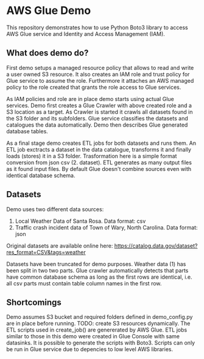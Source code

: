 # AWS Glue Demo

This repository demonstrates how to use Python Boto3 library to access AWS Glue service and Identity and Access Management (IAM). 

## What does demo do?
First demo setups a managed resource policy that allows to read and write a user owned S3 resource. It also creates an IAM role and trust policy for Glue service to assume the role. Furthermore it attaches an AWS managed policy to the role created that grants the role access to Glue services.

As IAM policies and role are in place demo starts using actual Glue services. Demo first creates a Glue Crawler with above created role and a S3 location as a target. As Crawler is started it crawls all datasets found in the S3 folder and its subfolders. Glue service classifies the datasets and catalogues the data automatically. Demo then describes Glue generated database tables. 

As a final stage demo creates ETL jobs for both datasets and runs them. An ETL job exctracts a dataset in the data catalogue, transforms it and finally loads (stores) it in a S3 folder. Trasformation here is a simple format conversion from json csv (2. dataset). ETL generates as many output files as it found input files. By default Glue doesn't combine sources even with identical database schema.

## Datasets
Demo uses two different data sources:
1) Local Weather Data of Santa Rosa. Data format: csv
2) Traffic crash incident data of Town of Wary, North Carolina. Data format: json

Original datasets are available online here:
https://catalog.data.gov/dataset?res_format=CSV&tags=weather

Datasets have been truncated for demo purposes. Weather data (1) has been split in two two parts. Glue crawler automatically detects that parts have common database schema as long as the first rows are identical, i.e. all csv parts must contain table column names in the first row.

## Shortcomings
Demo assumes S3 bucket and required folders defined in demo_config.py are in place before running. TODO: create S3 resources dynamically.
The ETL scripts used in create_job() are genererated by AWS Glue. ETL jobs similar to those in this demo were created in Glue Console with same datasinks. It is possible to generate the scripts with Boto3. Scripts can only be run in Glue service due to depencies to low level AWS libraries.
